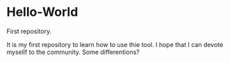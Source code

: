 # Hello-World
First repository.

It is my first repository to learn how to use thie tool.
I hope that I can devote mysellf to the community.
Some differentions?
